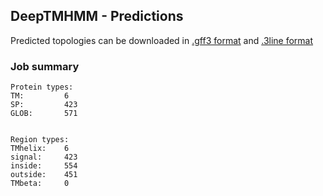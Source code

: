 ## DeepTMHMM - Predictions
Predicted topologies can be downloaded in [.gff3 format](TMRs.gff3) and [.3line format](predicted_topologies.3line)
### Job summary
```
Protein types:
TM:			6
SP:			423
GLOB:		571


Region types:
TMhelix:	6
signal:		423
inside:		554
outside:	451
TMbeta:		0
```
